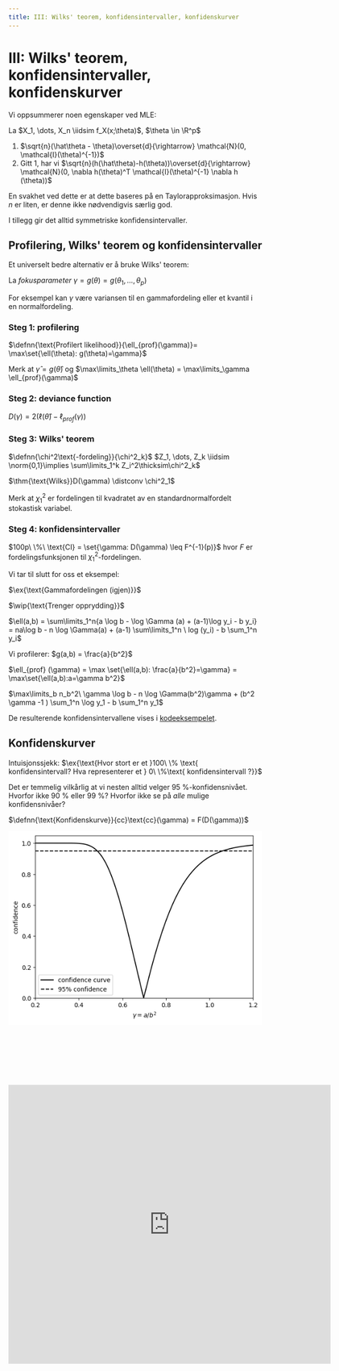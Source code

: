 ```yaml
---
title: III: Wilks' teorem, konfidensintervaller, konfidenskurver
---
```



$\newcommand{\hdr}[4]{\color{#2}\boxed{\color{#2}\ #1\ \mid\ \textcolor{black}{#3} #4\ }\color{black}\ }$

$\newcommand{\defn}[1]{\hdr{D}{##fdc086}{#1}{}}$
$\newcommand{\defnn}[2]{\hdr{D}{##fdc086}{#1}{\ \mid\ \textcolor{black}{#2}}}$
$\newcommand{\thm}[1]{\hdr{T}{##7fc97f}{#1}{}}$
$\newcommand{\ex}[1]{\hdr{E}{##ae9ed4}{#1}{}}$
$\newcommand{\danger}[1]{\hdr{\textbf{☡}}{##cc0000}{#1}{\textcolor{##cc0000}{\mid \textbf{☡}}}}$
$\newcommand{\wip}[1]{\hdr{\textbf{🚧}}{##fcd100}{#1}{\textcolor{##fcb100}{\mid \textbf{🚧}}}}$

$\renewcommand{\P}{\mathbb{P}}$
$\newcommand{\E}{\mathbb{E}}$
$\newcommand{\V}{\mathbb{V}}$
$\newcommand{\R}{\mathbb{R}}$
$\renewcommand{\|}{|}$
$\newcommand{\norm}[1]{\mathcal{N}(#1)}$
$\newcommand{\tr}{\operatorname{tr}}$

$\newcommand{\iidsim}{\overset{\mathrm{i.i.d.}}{\sim}}$

$\newcommand{\deldel}[1]{\frac{\partial}{\partial #1}}$

$\newcommand{\distconv}{\overset{d}{\rightarrow}}$



# III: Wilks' teorem, konfidensintervaller, konfidenskurver

Vi oppsummerer noen egenskaper ved MLE:

La $X_1, \dots, X_n \iidsim f_X(x;\theta)$, $\theta \in \R^p$

1. $\sqrt{n}(\hat\theta - \theta)\overset{d}{\rightarrow} \mathcal{N}(0, \mathcal{I}(\theta)^{-1})$
2. Gitt 1, har vi $\sqrt{n}(h(\hat\theta)-h(\theta))\overset{d}{\rightarrow} \mathcal{N}(0, \nabla h(\theta)^T \mathcal{I}(\theta)^{-1} \nabla h (\theta))$

En svakhet ved dette er at dette baseres på en Taylorapproksimasjon. Hvis $n$ er liten, er denne ikke nødvendigvis særlig god.

I tillegg gir det alltid symmetriske konfidensintervaller.

## Profilering, Wilks' teorem og konfidensintervaller

Et universelt bedre alternativ er å bruke Wilks' teorem:

La *fokusparameter* $\gamma=g(\theta) = g(\theta_1, \dots, \theta_p)$

For eksempel kan $\gamma$ være variansen til en gammafordeling eller et kvantil i en normalfordeling.

### Steg 1: profilering

$\defnn{\text{Profilert likelihood}}{\ell_{prof}(\gamma)}= \max\set{\ell(\theta): g(\theta)=\gamma}$

Merk at $\hat\gamma = g(\hat\theta)$ og $\max\limits_\theta \ell(\theta) = \max\limits_\gamma \ell_{prof}(\gamma)$

### Steg 2: deviance function

$D(\gamma) = 2(\ell(\hat\theta)-\ell_{prof}(\gamma))$

### Steg 3: Wilks' teorem

$\defnn{\chi^2\text{-fordeling}}{\chi^2_k}$ $Z_1, \dots, Z_k \iidsim \norm{0,1}\implies \sum\limits_1^k Z_i^2\thicksim\chi^2_k$


$\thm{\text{Wilks}}D(\gamma) \distconv \chi^2_1$

Merk at $\chi^2_1$ er fordelingen til kvadratet av en standardnormalfordelt stokastisk variabel.

### Steg 4: konfidensintervaller

$100p\ \%\ \text{CI} = \set{\gamma: D(\gamma) \leq F^{-1}(p)}$ hvor $F$ er fordelingsfunksjonen til $\chi^2_1$-fordelingen.

Vi tar til slutt for oss et eksempel:

$\ex{\text{Gammafordelingen (igjen)}}$

$\wip{\text{Trenger opprydding}}$

$\ell(a,b) = \sum\limits_1^n{a \log b - \log \Gamma (a) + (a-1)\log y_i - b y_i}
= na\log b - n \log \Gamma(a) + (a-1) \sum\limits_1^n \ log (y_i) - b \sum_1^n y_i$

Vi profilerer:  $g(a,b) = \frac{a}{b^2}$

$\ell_{prof} (\gamma) = \max \set{\ell(a,b): \frac{a}{b^2}=\gamma} = \max\set{\ell(a,b):a=\gamma b^2}$


$\max\limits_b n_b^2\ \gamma \log b - n \log \Gamma(b^2)\gamma + (b^2 \gamma -1 ) \sum_1^n \log y_1 - b \sum_1^n y_1$

De resulterende konfidensintervallene vises i [kodeeksempelet](https://colab.research.google.com/drive/1u_O0u2BH_1gJ7gvdWT3m2PsDXAQAmf5X?usp=sharing).

## Konfidenskurver

Intuisjonssjekk: $\ex{\text{Hvor stort er et }100\ \% \text{ konfidensintervall? Hva representerer et } 0\ \%\text{ konfidensintervall ?}}$

Det er temmelig vilkårlig at vi nesten alltid velger 95 %-konfidensnivået. Hvorfor ikke 90 % eller 99 %? Hvorfor ikke se på *alle* mulige konfidensnivåer?

$\defnn{\text{Konfidenskurve}}{cc}\text{cc}(\gamma) = F(D(\gamma))$

![Konfidenskurve som har bunnpunkt (konfidensnivå 0) på $\gamma \approx 0.7$, stiger i begge retninger og flater ut mot horisontal asymptote på konfidensnivå 1. 95 % konfidensintervall er markert som horisontal stiplet linje.](6-confidence-curve.png)

<br/>
<br/>
<br/>
<br/>
<br/>
<br/>

<iframe src="https://docs.google.com/forms/d/e/1FAIpQLScyF8YFFvS9C_m7fGVgf47wZaJS75MEBUb1SB7dGLRiCwK13w/viewform?embedded=true" width="640" height="553" frameborder="0" marginheight="0" marginwidth="0">Loading…</iframe>